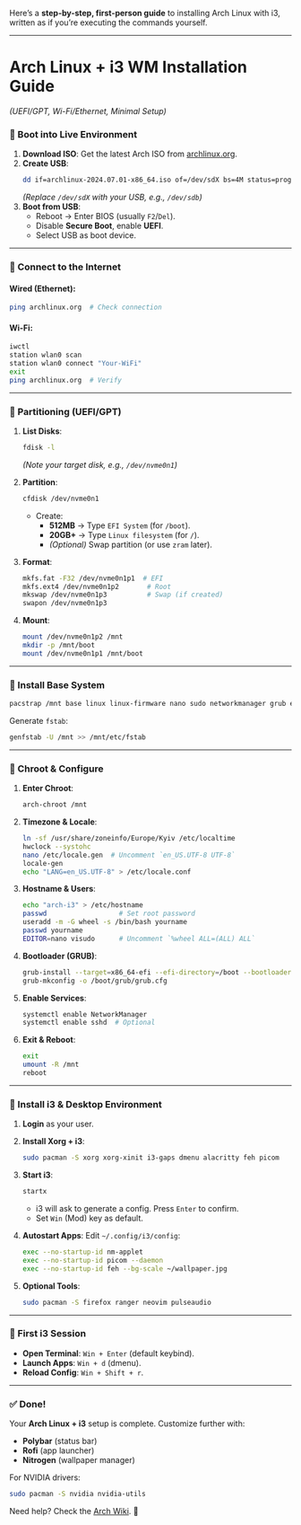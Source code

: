 Here’s a **step-by-step, first-person guide** to installing Arch Linux with i3, written as if you’re executing the commands yourself.  

---

# **Arch Linux + i3 WM Installation Guide**  
*(UEFI/GPT, Wi-Fi/Ethernet, Minimal Setup)*  

### **🔸 Boot into Live Environment**  
1. **Download ISO**: Get the latest Arch ISO from [archlinux.org](https://archlinux.org/download/).  
2. **Create USB**:  
   ```bash
   dd if=archlinux-2024.07.01-x86_64.iso of=/dev/sdX bs=4M status=progress
   ```  
   *(Replace `/dev/sdX` with your USB, e.g., `/dev/sdb`)*  
3. **Boot from USB**:  
   - Reboot → Enter BIOS (usually `F2`/`Del`).  
   - Disable **Secure Boot**, enable **UEFI**.  
   - Select USB as boot device.  

---

### **🔸 Connect to the Internet**  
#### **Wired (Ethernet)**:  
```bash
ping archlinux.org  # Check connection
```  

#### **Wi-Fi**:  
```bash
iwctl  
station wlan0 scan  
station wlan0 connect "Your-WiFi"  
exit  
ping archlinux.org  # Verify
```  

---

### **🔸 Partitioning (UEFI/GPT)**  
1. **List Disks**:  
   ```bash
   fdisk -l
   ```  
   *(Note your target disk, e.g., `/dev/nvme0n1`)*  

2. **Partition**:  
   ```bash
   cfdisk /dev/nvme0n1
   ```  
   - Create:  
     - **512MB** → Type `EFI System` (for `/boot`).  
     - **20GB+** → Type `Linux filesystem` (for `/`).  
     - *(Optional)* Swap partition (or use `zram` later).  

3. **Format**:  
   ```bash
   mkfs.fat -F32 /dev/nvme0n1p1  # EFI  
   mkfs.ext4 /dev/nvme0n1p2       # Root  
   mkswap /dev/nvme0n1p3          # Swap (if created)  
   swapon /dev/nvme0n1p3  
   ```  

4. **Mount**:  
   ```bash
   mount /dev/nvme0n1p2 /mnt  
   mkdir -p /mnt/boot  
   mount /dev/nvme0n1p1 /mnt/boot  
   ```  

---

### **🔸 Install Base System**  
```bash
pacstrap /mnt base linux linux-firmware nano sudo networkmanager grub efibootmgr
```  

Generate `fstab`:  
```bash
genfstab -U /mnt >> /mnt/etc/fstab
```  

---

### **🔸 Chroot & Configure**  
1. **Enter Chroot**:  
   ```bash
   arch-chroot /mnt
   ```  

2. **Timezone & Locale**:  
   ```bash
   ln -sf /usr/share/zoneinfo/Europe/Kyiv /etc/localtime  
   hwclock --systohc  
   nano /etc/locale.gen  # Uncomment `en_US.UTF-8 UTF-8`  
   locale-gen  
   echo "LANG=en_US.UTF-8" > /etc/locale.conf  
   ```  

3. **Hostname & Users**:  
   ```bash
   echo "arch-i3" > /etc/hostname  
   passwd                  # Set root password  
   useradd -m -G wheel -s /bin/bash yourname  
   passwd yourname  
   EDITOR=nano visudo      # Uncomment `%wheel ALL=(ALL) ALL`  
   ```  

4. **Bootloader (GRUB)**:  
   ```bash
   grub-install --target=x86_64-efi --efi-directory=/boot --bootloader-id=GRUB  
   grub-mkconfig -o /boot/grub/grub.cfg  
   ```  

5. **Enable Services**:  
   ```bash
   systemctl enable NetworkManager  
   systemctl enable sshd  # Optional  
   ```  

6. **Exit & Reboot**:  
   ```bash
   exit  
   umount -R /mnt  
   reboot  
   ```  

---

### **🔸 Install i3 & Desktop Environment**  
1. **Login** as your user.  

2. **Install Xorg + i3**:  
   ```bash
   sudo pacman -S xorg xorg-xinit i3-gaps dmenu alacritty feh picom  
   ```  

3. **Start i3**:  
   ```bash
   startx
   ```  
   - i3 will ask to generate a config. Press `Enter` to confirm.  
   - Set `Win` (Mod) key as default.  

4. **Autostart Apps**: Edit `~/.config/i3/config`:  
   ```bash
   exec --no-startup-id nm-applet  
   exec --no-startup-id picom --daemon  
   exec --no-startup-id feh --bg-scale ~/wallpaper.jpg  
   ```  

5. **Optional Tools**:  
   ```bash
   sudo pacman -S firefox ranger neovim pulseaudio  
   ```  

---

### **🔸 First i3 Session**  
- **Open Terminal**: `Win + Enter` (default keybind).  
- **Launch Apps**: `Win + d` (dmenu).  
- **Reload Config**: `Win + Shift + r`.  

---

### **✅ Done!**  
Your **Arch Linux + i3** setup is complete. Customize further with:  
- **Polybar** (status bar)  
- **Rofi** (app launcher)  
- **Nitrogen** (wallpaper manager)  

For NVIDIA drivers:  
```bash
sudo pacman -S nvidia nvidia-utils  
```  

Need help? Check the [Arch Wiki](https://wiki.archlinux.org/). 🚀
